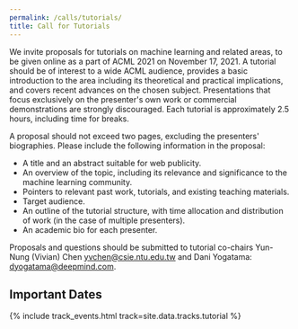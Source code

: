 ```yaml
---
permalink: /calls/tutorials/
title: Call for Tutorials
---
```


We invite proposals for tutorials on machine learning and related areas, to be given online as a part of ACML 2021 on November 17, 2021. A tutorial should be of interest to a wide ACML audience, provides a basic introduction to the area including its theoretical and practical implications, and covers recent advances on the chosen subject. Presentations that focus exclusively on the presenter's own work or commercial demonstrations are strongly discouraged. Each tutorial is approximately 2.5 hours, including time for breaks.

A proposal should not exceed two pages, excluding the presenters' biographies. Please include the following information in the proposal:

* A title and an abstract suitable for web publicity.
* An overview of the topic, including its relevance and significance to the machine learning community.
* Pointers to relevant past work, tutorials, and existing teaching materials.
* Target audience.
* An outline of the tutorial structure, with time allocation and distribution of work (in the case of multiple presenters).
* An academic bio for each presenter.

Proposals and questions should be submitted to tutorial co-chairs Yun-Nung (Vivian) Chen <yvchen@csie.ntu.edu.tw> and Dani Yogatama: <dyogatama@deepmind.com>.

## Important Dates
{% include track_events.html track=site.data.tracks.tutorial %}